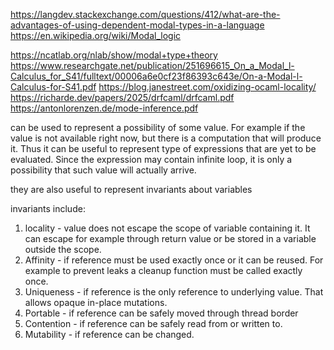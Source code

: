 https://langdev.stackexchange.com/questions/412/what-are-the-advantages-of-using-dependent-modal-types-in-a-language
https://en.wikipedia.org/wiki/Modal_logic

https://ncatlab.org/nlab/show/modal+type+theory
https://www.researchgate.net/publication/251696615_On_a_Modal_l-Calculus_for_S41/fulltext/00006a6e0cf23f86393c643e/On-a-Modal-l-Calculus-for-S41.pdf
https://blog.janestreet.com/oxidizing-ocaml-locality/
https://richarde.dev/papers/2025/drfcaml/drfcaml.pdf
https://antonlorenzen.de/mode-inference.pdf

can be used to represent a possibility of some value. For example if the value is not available right now, but there is a computation that will produce it. Thus it can be useful to represent type of expressions that are yet to be evaluated. Since the expression may contain infinite loop, it is only a possibility that such value will actually arrive.

they are also useful to represent invariants about variables

invariants include:
1. locality - value does not escape the scope of variable containing it. It can escape for example through return value or be stored in a variable outside the scope.
2. Affinity - if reference must be used exactly once or it can be reused. For example to prevent leaks a cleanup function must be called exactly once.
3. Uniqueness - if reference is the only reference to underlying value. That allows opaque in-place mutations.
4. Portable - if reference can be safely moved through thread border
5. Contention - if reference can be safely read from or written to.
6. Mutability - if reference can be changed.